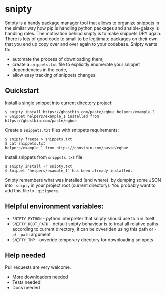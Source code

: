 # snipty

Snipty is a handy package manager tool that allows to organize snippets in the similar way how pip is 
handling python packages and ansible-galaxy is handling roles. The motivation behind snipty is to make 
snippets DRY again. There is lots of good code to small to be legitimate packages on their own that you 
end up copy over and over again to your codebase. Snipty wants to:

* automate the process of downloading them,
* create a `snippets.txt` file to explicitly enumerate your snippet dependencies in the code,
* allow easy tracking of snippets changes.

## Quickstart

Install a single snippet into current directory project:

    $ snipty install https://ghostbin.com/paste/egbue helpers/example_1
    ✔️ Snippet helpers/example_1 installed from https://ghostbin.com/paste/egbue

    
Create a `snippets.txt` files with snippets requirements:

    $ snipty freeze > snippets.txt
    $ cat snippets.txt
    helpers/example_1 from https://ghostbin.com/paste/egbue

Install snippets from `snippets.txt` file:

    $ snipty install -r snipty.txt
    $ Snippet 'helpers/example_1' has been already installed.


Snipty remembers what was installed (and where), by dumping some JSON into `.snipty` in your project 
root (current directory). You probably want to add this file to `.gitignore`.


## Helpful environment variables:
* `SNIPTY_PYTHON` - python interpreter that snipty should use to run itself
* `SNIPTY_ROOT_PATH` - default snipty behaviour is to treat all relative paths according to current directory; 
it can be ovveriden using this path or `-p`/`--path` argument
* `SNIPTY_TMP` - ovveride temporary directory for downloading snippets


## Help needed

Pull requests are very welcome.

- More downloaders needed
- Tests needed!
- Docs needed
